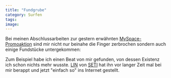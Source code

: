 ```yaml
---
title: "Fundgrube"
category: Surfen
tags: 
image: 
---
```


Bei meinen Abschlussarbeiten zur gestern erwähnten [MySpace-Promoaktion](http://www.misantropolis.de/2007/05/gichtfinger) sind mir nicht nur beinahe die Finger zerbrochen sondern auch einige Fundstücke untergekommen:  

  

Zum Beispiel habe ich einen Beat von mir gefunden, von dessen Existenz ich schon nichts mehr wusste. [LIN](http://www.myspace.com/alphalin) von [SETI](http://www.myspace.com/setinauten) hat ihn vor langer Zeit mal bei mir berappt und jetzt "einfach so" ins Internet gestellt.